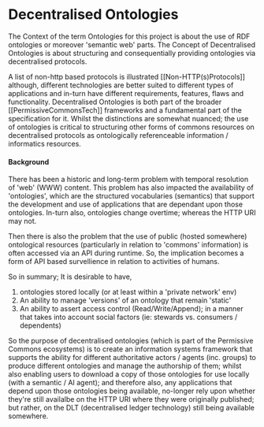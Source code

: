 # Decentralised Ontologies

The Context of the term Ontologies for this project is about the use of RDF ontologies or moreover 'semantic web' parts.  The Concept of Decentralised Ontologies is about structuring and consequentially providing ontologies via decentralised protocols.

A list of non-http based protocols is illustrated [[Non-HTTP(s)Protocols]] although, different technologies are better suited to different types of applications and in-turn have different requirements, features, flaws and functionality.  Decentralised Ontologies is both part of the broader [[PermissiveCommonsTech]] frameworks and a fundamental part of the specification for it.  Whilst the distinctions are somewhat nuanced; the use of ontologies is critical to structuring other forms of commons resources on decentralised protocols as ontologically referenceable information / informatics resources.

#### Background

There has been a historic and long-term problem with temporal resolution of 'web' (WWW) content.  This problem has also impacted the availability of 'ontologies', which are the structured vocabularies (semantics) that support the development and use of applications that are dependant upon those ontologies.  In-turn also, ontologies change overtime; whereas the HTTP URI may not. 

Then there is also the problem that the use of public (hosted somewhere) ontological resources (particularly in relation to 'commons' information) is often accessed via an API during runtime.  So, the implication becomes a form of API based survellience in relation to activities of humans. 

So in summary; It is desirable to have,
1. ontologies stored locally (or at least within a 'private network' env) 
2. An ability to manage 'versions' of an ontology that remain 'static'
3. An ability to assert access control (Read/Write/Append); in a manner that takes into account social factors (ie: stewards vs. consumers / dependents)

So the purpose of decentralised ontologies (which is part of the Permissive Commons ecosystems) is to create an information systems framework that supports the ability for different authoritative actors / agents (inc. groups) to produce different ontologies and manage the authorship of them; whilst also enabling users to download a copy of those ontologies for use locally (with a semantic / AI agent); and therefore also, any applications that depend upon those ontologies being available, no-longer rely upon whether they're still availalbe on the HTTP URI where they were originally published; but rather, on the DLT (decentralised ledger technology) still being available somewhere.  